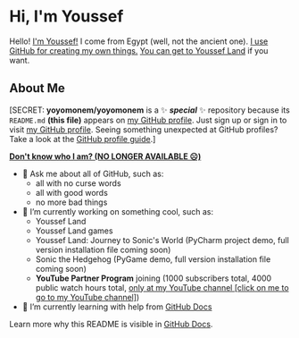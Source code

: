 # Hi, I'm Youssef

Hello! [I'm Youssef!](https://github.com/yoyomonem) I come from Egypt (well, not the ancient one). [I use GitHub for creating my own things.](https://github.com) [You can get to Youssef Land](https://github.com/The-Youssef-Nasr-Company/Youssef-Land) if you want.

## About Me

[SECRET: **yoyomonem/yoyomonem** is a ✨ **_special_** ✨ repository because its `README.md` **(this file)** appears on [my GitHub profile](https://github.com/yoyomonem). Just sign up or sign in to visit [my GitHub profile](https://github.com/yoyomonem/). Seeing something unexpected at GitHub profiles? Take a look at the [GitHub profile guide](https://docs.github.com/en/github/setting-up-and-managing-your-github-profile).]

__[Don't know who I am? (NO LONGER AVAILABLE ☹️)](https://github.community/t/about-me-that-is-my-info/199378)__

* 💬 Ask me about all of GitHub, such as:
  * all with no curse words
  * all with good words
  * no more bad things
* 🔭 I’m currently working on something cool, such as:
  * Youssef Land
  * Youssef Land games
  * Youssef Land: Journey to Sonic's World (PyCharm project demo, full version installation file coming soon)
  * Sonic the Hedgehog (PyGame demo, full version installation file coming soon)
  * __YouTube Partner Program__ joining (1000 subscribers total, 4000 public watch hours total, [only at my YouTube channel [click on me to go to my YouTube channel]](https://www.youtube.com/channel/UCugJUYbdENnn-R1Y8ZwPN7A))
* 🌱 I’m currently learning with help from [GitHub Docs](docs.github.com) 


Learn more why this README is visible in [GitHub Docs](https://docs.github.com/en/github/setting-up-and-managing-your-github-profile/customizing-your-profile/managing-your-profile-readme).


<!-- Please be aware that curse words violate The Youssef Nasr Company and Youssef Land ❌. -->

